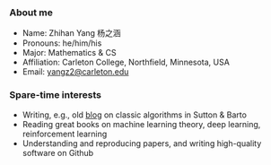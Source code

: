 ### About me

- Name: Zhihan Yang 杨之涵
- Pronouns: he/him/his
- Major: Mathematics & CS
- Affiliation: Carleton College, Northfield, Minnesota, USA
- Email: yangz2@carleton.edu

### Spare-time interests

- Writing, e.g., old [blog](https://zhihanyang2022.github.io/rl) on classic algorithms in Sutton & Barto
- Reading great books on machine learning theory, deep learning, reinforcement learning
- Understanding and reproducing papers, and writing high-quality software on Github
